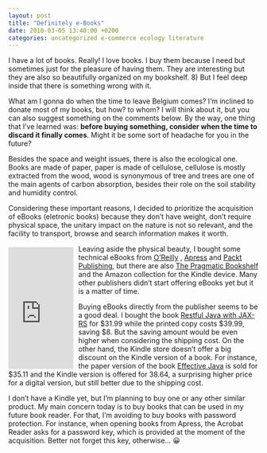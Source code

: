 ```yaml
---
layout: post
title: "Definitely e-Books"
date: 2010-03-05 13:40:00 +0200
categories: uncategorized e-commerce ecology literature
---
```


I have a lot of books. Really! I love books. I buy them because I need but sometimes just for the pleasure of having them. They are interesting but they are also so beautifully organized on my bookshelf. 8) But I feel deep inside that there is something wrong with it.

What am I gonna do when the time to leave Belgium comes? I’m inclined to donate most of my books, but how? to whom? I will think about it, but you can also suggest something on the  comments below. By the way, one thing that I’ve learned was: <b>before buying something, consider when the time to discard it finally comes</b>. Might it be some sort of headache for you in the future?

Besides the space and weight issues, there is also the ecological one. Books are made of paper, paper is made of cellulose, cellulose is mostly extracted from the wood, wood is synonymous of tree and trees are one of the main agents of carbon absorption, besides their role on the soil stability and humidity control.

Considering these important reasons, I decided to prioritize the acquisition of eBooks (eletronic books) because they don’t have weight, don’t require physical space, the unitary impact on the nature is not so relevant, and the facility to transport, browse and search information makes it worth.

<iframe align="left" frameborder="0" marginheight="0" marginwidth="0" scrolling="no" src="http://rcm.amazon.com/e/cm?t=c03ce-20&amp;o=1&amp;p=8&amp;l=bpl&amp;asins=B0015T963C&amp;fc1=000000&amp;IS2=1&amp;lt1=_blank&amp;m=amazon&amp;lc1=0000FF&amp;bc1=000000&amp;bg1=FFFFFF&amp;f=ifr" style="align:left;padding-top:5px;width:131px;height:245px;padding-right:10px;"></iframe>Leaving aside the physical beauty, I bought some technical eBooks from <a href="http://www.oreilly.com/">O’Reilly</a> , <a href="http://www.apress.com/">Apress</a> and <a href="http://www.packtpub.com/">Packt Publishing</a>, but there are also <a href="http://www.pragprog.com/">The Pragmatic Bookshelf</a> and the Amazon collection for the Kindle device. Many other publishers didn’t start offering eBooks yet but it is a matter of time.

Buying eBooks directly from the publisher seems to be a good deal. I bought the book <a href="http://oreilly.com/catalog/9780596158057/">Restful Java with JAX-RS</a> for $31.99 while the printed copy costs $39.99, saving $8. But the saving amount would be even higher when considering the shipping cost. On the other hand, the Kindle store doesn’t offer a big discount on the Kindle version of a book. For instance, the paper version of the book <a href="http://www.amazon.com/Effective-Programming-Language-Guide-ebook/dp/B000OZ0N5I/ref=sr_1_3?ie=UTF8&amp;m=A36UWAQAV1U1MD&amp;s=digital-text&amp;qid=1267794961&amp;sr=1-3">Effective Java</a> is sold for $35.11 and the Kindle version is offered for 38.64, a surprising higher price for a digital version, but still better due to the shipping cost.

I don’t have a Kindle yet, but I’m planning to buy one or any other similar product. My main concern today is to buy books that can be used in my future book reader. For that, I’m avoiding to buy books with password protection. For instance, when opening books from Apress, the Acrobat Reader asks for a password key, which is provided at the moment of the acquisition. Better not forget this key, otherwise… 😀
